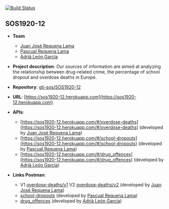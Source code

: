 [![Build Status](https://travis-ci.org/gti-sos/SOS1920-12.svg?branch=master)](https://travis-ci.org/gti-sos/SOS1920-12)
## SOS1920-12

- **Team**
  - [Juan José Requena Lama](https://github.com/wuaho)
  - [Pascual Requena Lama](https://github.com/Requena115)
  - [Adrià León García](https://github.com/Adrleogar)
- **Project description**: Our sources of information are aimed at analyzing the relationship between drug-related crime, the percentage of school dropout and overdose deaths in Europe.
- **Repository**: [gti-sos/SOS1920-12](https://github.com/gti-sos/SOS1920-12)
- **URL**: [https://sos1920-12.herokuapp.com](https://sos1920-12.herokuapp.com)
-  **APIs**:
    - [https://sos1920-12.herokuapp.com/#/overdose-deaths](https://sos1920-12.herokuapp.com/#/overdose-deaths) (developed by [Juan José Requena Lama](https://github.com/wuaho))
    - [https://sos1920-12.herokuapp.com/#/school-dropouts](https://sos1920-12.herokuapp.com/#/school-dropouts) (developed by [Pascual Requena Lama](https://github.com/Requena115))
    - [https://sos1920-12.herokuapp.com/#/drug_offences](https://sos1920-12.herokuapp.com/#/drug_offences) (developed by [Adrià León García](https://github.com/Adrleogar))

-  **Links Postman**:
	  - V1 [overdose-deaths/v1](https://documenter.getpostman.com/view/10637417/SzmcbeQ7)  V2 [overdose-deaths/v2](https://documenter.getpostman.com/view/10637417/SzYT6hqp) (developed by [Juan José Requena Lama](https://github.com/wuaho))  
    - [school-dropouts](https://documenter.getpostman.com/view/395479/Szf3bWdA) (developed by [Pascual Requena Lama](https://github.com/Requena115))
    - [drug_offences](https://documenter.getpostman.com/view/10697548/SzYUa25t) (developed by [Adrià León García](https://github.com/Adrleogar))